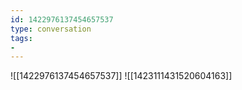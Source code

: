 ```yaml
---
id: 1422976137454657537
type: conversation
tags:
- 
---
```

![[1422976137454657537]]
![[1423111431520604163]]

